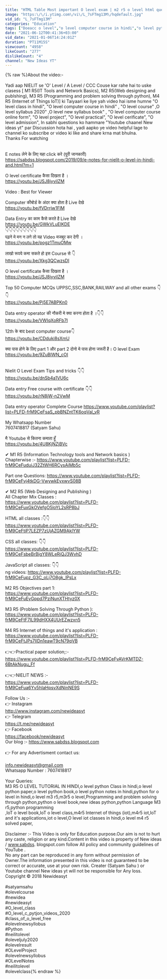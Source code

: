 ```yaml
---
title: "HTML Table Most important O level exam | m2 r5 o level html questions answer | Web designing"
image: "https:\/\/i.ytimg.com\/vi\/L_7sFTmg13M\/hqdefault.jpg"
vid_id: "L_7sFTmg13M"
categories: "Education"
tags: ["Doeacc o level","o level computer course in hindi","o level python Class in hindi"]
date: "2021-06-12T00:41:36+03:00"
vid_date: "2021-01-06T14:24:01Z"
duration: "PT11M15S"
viewcount: "4958"
likeCount: "277"
dislikeCount: "4"
channel: "New Ideas YT"
---
```

{% raw %}About the video:- <br /><br />Yadi aap NIELIT se 'O' Level / A Level / CCC Couse kar rahe hai to uske clasess [ M1 R5(IT Tools and Network Basics), M2 R5(Web designing and publshing), M3 R5 (Programming and problem solving through python), M4 R5 (Internet of Things IoT)] ki Taiyaari ke liye yah video hai isme humne &quot;O level class in hindi&quot;, &quot;O level computer course in hindi&quot; , &quot;O level course&quot; ,O level syllabus 2020&quot; ,O level new syllabus book&quot; , &quot;O level computer course online form&quot;, &quot;O level project&quot;, &quot;O level practical&quot;, &quot;O level cerificate&quot;, &quot;O level admission&quot;, In sabhi questions ko hammare &quot;Youtube chaanel New ideas yt&quot; par Discussion hota hai , yadi aapko ye video helpful lage to channel ko subscribe or video ki like and share krna mat bhulna.<br />                     Thanks For watching<br /><br /><br />E notes लेने के लिए यहा click करे (पूरी जानकारी)        <br /><a rel="nofollow" target="blank" href="https://sabdss.blogspot.com/2019/09/e-notes-for-nielit-o-level-in-hindi-and.html?m=1">https://sabdss.blogspot.com/2019/09/e-notes-for-nielit-o-level-in-hindi-and.html?m=1</a><br /><br />O level certificate कैसा दिखता है ।<br /><a rel="nofollow" target="blank" href="https://youtu.be/JSJ8jyvilZM">https://youtu.be/JSJ8jyvilZM</a><br /><br />Video : Best for Viewer<br /><br />Computer कीबोर्ड के अंदर क्या होता है Live देखे <br /><a rel="nofollow" target="blank" href="https://youtu.be/fVDrrjw1FlM">https://youtu.be/fVDrrjw1FlM</a><br /><br />Data Entry का काम कैसे करते है Live देखे<br /> <a rel="nofollow" target="blank" href="https://youtu.be/GWkVLuEIKDE">https://youtu.be/GWkVLuEIKDE</a><br />👇👇👇👇👇👇👇👇👇<br />पढ़ने मे मन न लगे तो यह Video मजबूर कर देगी ।<br /><a rel="nofollow" target="blank" href="https://youtu.be/pogz1TmuOMw">https://youtu.be/pogz1TmuOMw</a><br /><br />लाखो रूपये कमा सकते हो  इस Course से 👇<br /><a rel="nofollow" target="blank" href="https://youtu.be/Xkg3QCwzsDI">https://youtu.be/Xkg3QCwzsDI</a> <br /> <br />O level certificate कैसा दिखता है । <br /><a rel="nofollow" target="blank" href="https://youtu.be/JSJ8jyvilZM">https://youtu.be/JSJ8jyvilZM</a> <br /><br />Top 50 Computer MCQs UPPSC,SSC,BANK,RAILWAY and all other exams 👇👇 <br /><a rel="nofollow" target="blank" href="https://youtu.be/Pj5E7ABPKn0">https://youtu.be/Pj5E7ABPKn0</a> <br /><br />Data entry operator की नौकरी मे क्या करना होता है ।👇👇 <br /><a rel="nofollow" target="blank" href="https://youtu.be/VWIqXoRFb7I">https://youtu.be/VWIqXoRFb7I</a> <br /><br />12th के बाद best computer course👇<br /><a rel="nofollow" target="blank" href="https://youtu.be/CDduki8sXmU">https://youtu.be/CDduki8sXmU</a> <br /><br />क्या पास होने के लिए  part 1 और part 2 दोनो मे पास होना जरूरी है। O level Exam<br /><a rel="nofollow" target="blank" href="https://youtu.be/9ZuBIWN_cOI">https://youtu.be/9ZuBIWN_cOI</a> <br /><br /><br />Nielit O Level Exam Tips and tricks 👇👇<br /><a rel="nofollow" target="blank" href="https://youtu.be/dnSb4a1VU6c">https://youtu.be/dnSb4a1VU6c</a><br /><br />Data entry Free course with certificate 👇👇<br /><a rel="nofollow" target="blank" href="https://youtu.be/rN8jW-n2VwM">https://youtu.be/rN8jW-n2VwM</a><br /><br />Data entry operator Complete  Course  <a rel="nofollow" target="blank" href="https://www.youtube.com/playlist?list=PLFD-frM9CeFsaS_pbBNZntTK6oqVal_vR">https://www.youtube.com/playlist?list=PLFD-frM9CeFsaS_pbBNZntTK6oqVal_vR</a><br /><br />My Whatsapp Number <br />7607418817 (Satyam Sahu)<br /><br />मै Youtube से कितना कमाता हूँ <br /><a rel="nofollow" target="blank" href="https://youtu.be/4U8KjNZjBVc">https://youtu.be/4U8KjNZjBVc</a><br /><br />✔ M1 R5 (Information Technology tools and Network basics )<br />Chapterwise :-  <a rel="nofollow" target="blank" href="https://www.youtube.com/playlist?list=PLFD-frM9CeFuduiJ32ZtWH6RCysAiMb5c">https://www.youtube.com/playlist?list=PLFD-frM9CeFuduiJ32ZtWH6RCysAiMb5c</a><br /><br />Part one Questions: <a rel="nofollow" target="blank" href="https://www.youtube.com/playlist?list=PLFD-frM9CeFvj4tkDG-VwywkEyxwvS08B">https://www.youtube.com/playlist?list=PLFD-frM9CeFvj4tkDG-VwywkEyxwvS08B</a><br /><br />✔ M2 R5 (Web Designing and Publishing )<br />All Chapter Mix Classes :<br /> <a rel="nofollow" target="blank" href="https://www.youtube.com/playlist?list=PLFD-frM9CeFuxGkOVefgO5loYL2sRP8bJ">https://www.youtube.com/playlist?list=PLFD-frM9CeFuxGkOVefgO5loYL2sRP8bJ</a><br /><br />HTML all classes :👇👇 <br /><a rel="nofollow" target="blank" href="https://www.youtube.com/playlist?list=PLFD-frM9CeFtiP7LEZP7zUjAZGM9AklYW">https://www.youtube.com/playlist?list=PLFD-frM9CeFtiP7LEZP7zUjAZGM9AklYW</a><br /><br />CSS all classes: 👇👇<br /><a rel="nofollow" target="blank" href="https://www.youtube.com/playlist?list=PLFD-frM9CeFsbeBrBigY8WLeRiQJ3WvhD">https://www.youtube.com/playlist?list=PLFD-frM9CeFsbeBrBigY8WLeRiQJ3WvhD</a><br /><br />JavaScript all classes: 👇👇<br />ng videos: <a rel="nofollow" target="blank" href="https://www.youtube.com/playlist?list=PLFD-frM9CeFupz_G3C_oLj7O8gk_lPsLx">https://www.youtube.com/playlist?list=PLFD-frM9CeFupz_G3C_oLj7O8gk_lPsLx</a><br /><br />M2 R5 Objectives part 1:<br /><a rel="nofollow" target="blank" href="https://www.youtube.com/playlist?list=PLFD-frM9CeFuEyGppd7PziNunXTHtyz0X">https://www.youtube.com/playlist?list=PLFD-frM9CeFuEyGppd7PziNunXTHtyz0X</a><br /><br />M3 R5 (Problem Solving Through Python ): <a rel="nofollow" target="blank" href="https://www.youtube.com/playlist?list=PLFD-frM9CeFtF7IL99dHXX4UUrEZwzxn5">https://www.youtube.com/playlist?list=PLFD-frM9CeFtF7IL99dHXX4UUrEZwzxn5</a><br /><br />M4 R5 Internet of things and it's application : <a rel="nofollow" target="blank" href="https://www.youtube.com/playlist?list=PLFD-frM9CeFtJPs7IlDn1eawT9cN79qVB">https://www.youtube.com/playlist?list=PLFD-frM9CeFtJPs7IlDn1eawT9cN79qVB</a><br /><br />👉👉Practical paper solution;:- <br /><a rel="nofollow" target="blank" href="https://www.youtube.com/playlist?list=PLFD-frM9CeFvAVrKMTDZ-6BtAkNugu_Ff">https://www.youtube.com/playlist?list=PLFD-frM9CeFvAVrKMTDZ-6BtAkNugu_Ff</a> <br /><br />👉👉NIELIT NEWS :- <br /><a rel="nofollow" target="blank" href="https://www.youtube.com/playlist?list=PLFD-frM9CeFua6Yv5hIaHpsvXdNinNE9S">https://www.youtube.com/playlist?list=PLFD-frM9CeFua6Yv5hIaHpsvXdNinNE9S</a> <br /><br />Follow Us :-<br />👉 Instagram <br /><a rel="nofollow" target="blank" href="http://www.instagram.com/newideasyt">http://www.instagram.com/newideasyt</a> <br />👉 Telegram <br /><a rel="nofollow" target="blank" href="https://t.me/newideasyt">https://t.me/newideasyt</a> <br />👉 Facebook <br /><a rel="nofollow" target="blank" href="https://facebook/newideasyt">https://facebook/newideasyt</a> <br />Our blog :- <a rel="nofollow" target="blank" href="https://www.sabdss.blogspot.com">https://www.sabdss.blogspot.com</a> <br /><br />👉 For any Advertisment contact us: <br /><br />info.newideasyt@gmail.com <br />Whatsapp Number : 7607418817<br /><br />Your Queries:<br />M3 R5 O LEVEL TUTORIAL IN HINDI,o level python Class in hindi,o level python paper,o level python book,o level python notes in hindi,python for o level in hindi,o level m3 r5,m3r5 o level,Programming and problem solving through python,python o level book,new ideas python,python Language M3 r5,python programming<br />,IoT o level book,IoT o level class,m4r5 Internet of things (iot),m4r5 iot,IoT and it's applications,iot o level,O level iot classes in hindi,o level m4 r5 solved paper,<br /><br />Disclaimer :- This Video is only for Education purpose.Our aim is not to hurt any caste, religion or any kind.Content in this video is property of New ideas / www.sabdss. blogspot.com follow All policy and community guidelines of YouTube . <br />No any part can be reproduced in any form without permission of Owner.The information presented in this video is not guaranteed to be correct or accurate, use at your own risk. Creater (Satyam Sahu ) or Youtube channel New ideas yt will not be responsible for Any loss.<br />Copyright © 2018 Newideasyt<br /><br />#satyamsahu <br />#olevelcourse<br />#newidea<br />#newideasyt<br />#O_level_class<br />#O_level_c_pytjon_videos_2020<br />#class_of_o_level_free<br />#olevelnewsyllobus<br />#Python<br />#neilitolevel<br />#oleveljuly2020<br />#olevelresult<br />#OLevelProject<br />#olevelnewsyllobus <br />#OLevelNotes <br />#neilitolevel <br />#olevelclass{% endraw %}
